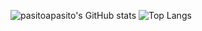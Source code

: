 ![pasitoapasito's GitHub stats](https://github-readme-stats.vercel.app/api?username=pasitoapasito&show_icons=true&theme=codeSTACKr)
![Top Langs](https://github-readme-stats.vercel.app/api/top-langs/?username=pasitoapasito&theme=codeSTACKr&layout=compact)

<!--
**pasitoapasito/pasitoapasito** is a ✨ _special_ ✨ repository because its `README.md` (this file) appears on your GitHub profile.

Here are some ideas to get you started:

- 🔭 I’m currently working on ...
- 🌱 I’m currently learning ...
- 👯 I’m looking to collaborate on ...
- 🤔 I’m looking for help with ...
- 💬 Ask me about ...
- 📫 How to reach me: ...
- 😄 Pronouns: ...
- ⚡ Fun fact: ...
-->
